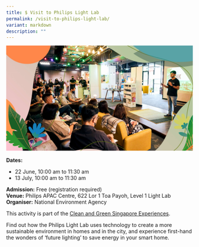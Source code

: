 ```yaml
---
title: $ Visit to Philips Light Lab
permalink: /visit-to-philips-light-lab/
variant: markdown
description: ""
---
```

![Phillips Light Lab](/images/Tours/Philips_Light_Lab_Visit.jpg)

**Dates:** <br>
* 22 June, 10:00 am to 11:30 am&nbsp;
* 13 July, 10:00 am to 11:30 am<br>

**Admission:** Free (registration required) <br>
**Venue:** Philips APAC Centre, 622 Lor 1 Toa Payoh, Level 1 Light Lab<br>
**Organiser:** National Environment Agency

This activity is part of the [Clean and Green Singapore Experiences](https://www.cgs.gov.sg/cgs-experiences). &nbsp;

Find out how the Philips Light Lab uses technology to create a more sustainable environment in homes and in the city, and experience first-hand the wonders of ‘future lighting’ to save energy in your smart home.

<a class="btn-link" target="_blank" href="https://www.eventbrite.sg/e/visit-to-philips-light-lab-tickets-909407350867">
	<img src="/images/gogreensg_website-32.png">
</a>

<style>
	.btn-link {
		display: none;
	}
	a.btn-link[target="_blank"]:after {
	display: none;
}
	.btn-link > img {
		width: 100%;
	}
</style>